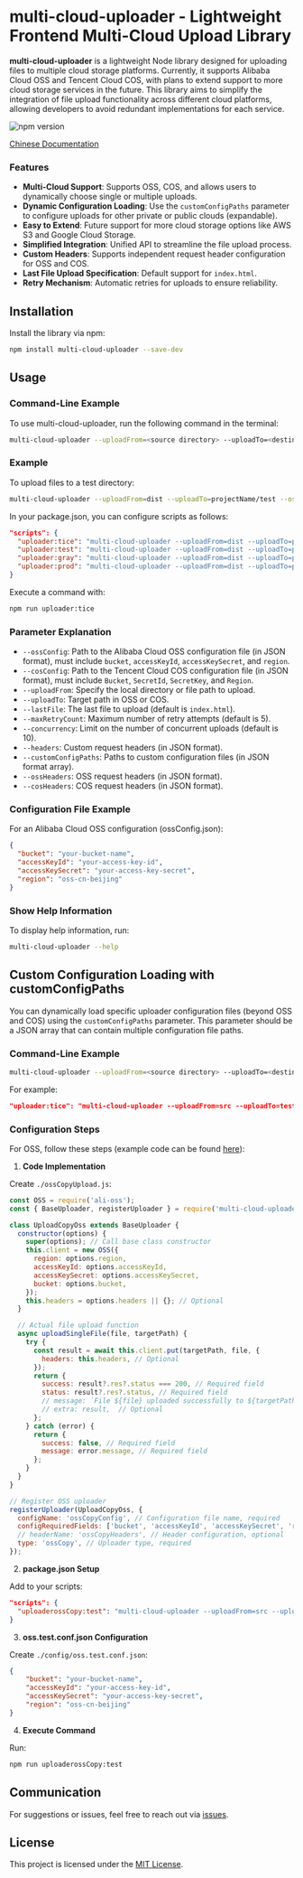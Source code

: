 # multi-cloud-uploader - Lightweight Frontend Multi-Cloud Upload Library

**multi-cloud-uploader** is a lightweight Node library designed for uploading files to multiple cloud storage platforms. Currently, it supports Alibaba Cloud OSS and Tencent Cloud COS, with plans to extend support to more cloud storage services in the future. This library aims to simplify the integration of file upload functionality across different cloud platforms, allowing developers to avoid redundant implementations for each service.

![npm version](https://img.shields.io/npm/v/multi-cloud-uploader)

[Chinese Documentation](https://github.com/SailingCoder/multi-cloud-uploader/blob/main/doc/README_CN.md)

### Features

*   **Multi-Cloud Support**: Supports OSS, COS, and allows users to dynamically choose single or multiple uploads.
*   **Dynamic Configuration Loading**: Use the `customConfigPaths` parameter to configure uploads for other private or public clouds (expandable).
*   **Easy to Extend**: Future support for more cloud storage options like AWS S3 and Google Cloud Storage.
*   **Simplified Integration**: Unified API to streamline the file upload process.
*   **Custom Headers**: Supports independent request header configuration for OSS and COS.
*   **Last File Upload Specification**: Default support for `index.html`.
*   **Retry Mechanism**: Automatic retries for uploads to ensure reliability.

## Installation

Install the library via npm:

```bash
npm install multi-cloud-uploader --save-dev 
```

## Usage

### Command-Line Example

To use multi-cloud-uploader, run the following command in the terminal:

```bash
multi-cloud-uploader --uploadFrom=<source directory> --uploadTo=<destination directory> --ossConfig=<oss configuration file>
```

### Example

To upload files to a test directory:

```bash
multi-cloud-uploader --uploadFrom=dist --uploadTo=projectName/test --ossConfig=./oss.test.conf.json 
```

In your package.json, you can configure scripts as follows:

```json
"scripts": {
  "uploader:tice": "multi-cloud-uploader --uploadFrom=dist --uploadTo=projectName/tice --ossConfig=./config/oss.tice.conf.json",
  "uploader:test": "multi-cloud-uploader --uploadFrom=dist --uploadTo=projectName/test --ossConfig=./config/oss.test.conf.json",
  "uploader:gray": "multi-cloud-uploader --uploadFrom=dist --uploadTo=projectName/gray --ossConfig=./config/oss.gray.conf.json",
  "uploader:prod": "multi-cloud-uploader --uploadFrom=dist --uploadTo=projectName/prod --ossConfig=./config/oss.prod.conf.json"
}
```

Execute a command with:

```bash
npm run uploader:tice
```

### Parameter Explanation

*   `--ossConfig`: Path to the Alibaba Cloud OSS configuration file (in JSON format), must include `bucket`, `accessKeyId`, `accessKeySecret`, and `region`.
*   `--cosConfig`: Path to the Tencent Cloud COS configuration file (in JSON format), must include `Bucket`, `SecretId`, `SecretKey`, and `Region`.
*   `--uploadFrom`: Specify the local directory or file path to upload.
*   `--uploadTo`: Target path in OSS or COS.
*   `--lastFile`: The last file to upload (default is `index.html`).
*   `--maxRetryCount`: Maximum number of retry attempts (default is 5).
*   `--concurrency`: Limit on the number of concurrent uploads (default is 10).
*   `--headers`: Custom request headers (in JSON format).
*   `--customConfigPaths`: Paths to custom configuration files (in JSON format array).
*   `--ossHeaders`: OSS request headers (in JSON format).
*   `--cosHeaders`: COS request headers (in JSON format).

### Configuration File Example

For an Alibaba Cloud OSS configuration (ossConfig.json):

```json
{
  "bucket": "your-bucket-name",
  "accessKeyId": "your-access-key-id",
  "accessKeySecret": "your-access-key-secret",
  "region": "oss-cn-beijing"
}
```

### Show Help Information

To display help information, run:

```bash
multi-cloud-uploader --help
```

## Custom Configuration Loading with customConfigPaths

You can dynamically load specific uploader configuration files (beyond OSS and COS) using the `customConfigPaths` parameter. This parameter should be a JSON array that can contain multiple configuration file paths.

### Command-Line Example

```bash
multi-cloud-uploader --uploadFrom=<source directory> --uploadTo=<destination directory> --customConfigPaths='[<config file path1>, <config file path2>]' --ossConfig=<oss configuration file>
```

For example:

```json
"uploader:tice": "multi-cloud-uploader --uploadFrom=src --uploadTo=test/sailing  --customConfigPaths='[\"./src/upload/ossUpload\"]' --ossConfig=./oss.tice.conf.json",
```

### Configuration Steps

For OSS, follow these steps (example code can be found [here](https://github.com/SailingCoder/multi-cloud-uploader/tree/main/example/upload)):

1. **Code Implementation**

Create `./ossCopyUpload.js`:

```js
const OSS = require('ali-oss');
const { BaseUploader, registerUploader } = require('multi-cloud-uploader');

class UploadCopyOss extends BaseUploader {
  constructor(options) {
    super(options); // Call base class constructor
    this.client = new OSS({
      region: options.region,
      accessKeyId: options.accessKeyId,
      accessKeySecret: options.accessKeySecret,
      bucket: options.bucket,
    });
    this.headers = options.headers || {}; // Optional
  }

  // Actual file upload function
  async uploadSingleFile(file, targetPath) {
    try {
      const result = await this.client.put(targetPath, file, {
        headers: this.headers, // Optional
      });
      return {
        success: result?.res?.status === 200, // Required field
        status: result?.res?.status, // Required field
        // message: `File ${file} uploaded successfully to ${targetPath}`, // Optional
        // extra: result,  // Optional
      };
    } catch (error) {
      return {
        success: false, // Required field
        message: error.message, // Required field
      };
    }
  }
}

// Register OSS uploader
registerUploader(UploadCopyOss, {
  configName: 'ossCopyConfig', // Configuration file name, required
  configRequiredFields: ['bucket', 'accessKeyId', 'accessKeySecret', 'region'], // Required
  // headerName: 'ossCopyHeaders', // Header configuration, optional
  type: 'ossCopy', // Uploader type, required
});
```

2. **package.json Setup**

Add to your scripts:

```json
"scripts": {
  "uploaderossCopy:test": "multi-cloud-uploader --uploadFrom=src --uploadTo=sailing/test  --customConfigPaths='[\"./ossCopyUpload.js\"]' --ossCopyConfig=./config/oss.test.conf.json"
}
```

3. **oss.test.conf.json Configuration**

Create `./config/oss.test.conf.json`:

```json
{
    "bucket": "your-bucket-name",
    "accessKeyId": "your-access-key-id",
    "accessKeySecret": "your-access-key-secret",
    "region": "oss-cn-beijing"
}
```

4. **Execute Command**

Run:

```bash
npm run uploaderossCopy:test
```

## Communication

For suggestions or issues, feel free to reach out via [issues](https://github.com/SailingCoder/multi-cloud-uploader/issues).

## License

This project is licensed under the [MIT License](LICENSE).
